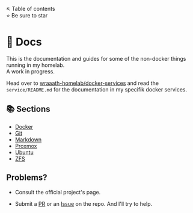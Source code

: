 ↖️ Table of contents \
⭐ Be sure to star

# 📖 Docs
This is the documentation and guides for some of the non-docker things running in my homelab. \
A work in progress.

Head over to [wraaath-homelab/docker-services](https://github.com/wraaath-homelab/docker-services) and read the `service/README.md` for the documentation in my specifik docker services.

## 📚 Sections
* [Docker](docker/)
* [Git](git/)
* [Markdown](markdown/)
* [Proxmox](proxmox/)
* [Ubuntu](ubuntu/)
* [ZFS](zfs/)

## Problems?
* Consult the official project's page.

* Submit a [PR](https://github.com/wraaath-homelab/docs/pulls) or an [Issue](https://github.com/wraaath-homelab/docs/issues) on the repo. And I'll try to help.
